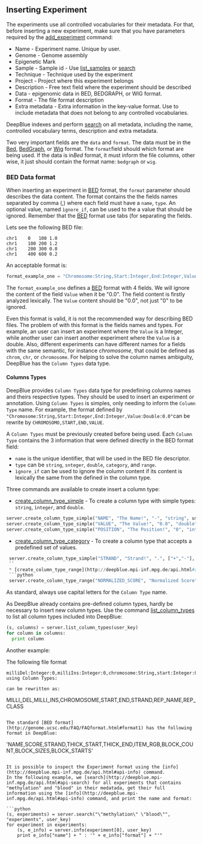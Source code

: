 ## Inserting Experiment


The experiments use all controlled vocabularies for their metadata. For that, before inserting a new experiment, make sure that you have parameters required by the [add_experiment](http://deepblue.mpi-inf.mpg.de/api.html#api-add_experiment) command:

 * Name - Experiment name. Unique by user.
 * Genome - Genome assembly
 * Epigenetic Mark
 * Sample - Sample id - Use [list_samples](http://deepblue.mpi-inf.mpg.de/api.html#api-list_samples) or [search](http://deepblue.mpi-inf.mpg.de/api.html#api-search)
 * Technique - Technique used by the experiment
 * Project - Project where this experiment belongs
 * Description - Free text field where the experiment should be described
 * Data - epigenomic data in BED, BEDGRAPH, or WIG format.
 * Format - The file format description
 * Extra metadata - Extra information in the key-value format. Use to include metadata that does not belong to any controlled vocabularies.

DeepBlue indexes and perform [search](http://deepblue.mpi-inf.mpg.de/api.html#api-search) on all metadata, including the name, controlled vocabulary terms, description and extra metadata.

Two very important fields are the ```data``` and ```format```.
The data must be in the [Bed](http://genome.ucsc.edu/FAQ/FAQformat.html#format1), [BedGraph](https://genome.ucsc.edu/goldenPath/help/bedgraph.html), or [Wig](http://genome.ucsc.edu/FAQ/FAQformat.html#format6) format. The ```format```field should which format are being used. If the data is in*Bed* format, it must inform the file columns, other wise, it just should contain the format name: `bedgraph` or `wig`.

### BED Data format

When inserting an experiment in [BED](http://genome.ucsc.edu/FAQ/FAQformat.html#format1) format, the  ```format``` parameter should describes the data content.
The format contains the the fields names separated by comma (,) where each field must have a ```name```, ```type```. An optional value, named ```ìgnore_if```, can be used to the a value that should be ignored. Remember that the [BED](http://genome.ucsc.edu/FAQ/FAQformat.html#format1) format use tabs (for separating the fields.

Lets see the following BED file:
```
chr1	0	100	1.0
chr1	100	200	1.2
chr1	200	300	0.0
chr1	400	600	0.2
```

An acceptable format is:
```python
format_example_one = "Chromosome:String,Start:Integer,End:Integer,Value:Double:0.0"
```
The ```format_example_one``` defines a [BED](http://genome.ucsc.edu/FAQ/FAQformat.html#format1) format with 4 fields.
We will ignore the content of the field ```Value``` when it be "0.0".
The field content is firstly analyzed lexically. The ```Value``` content should be "0.0", not just "0" to be ignored.

Even this format is valid, it is not the recommended way for describing BED files.
The problem of with this format is the fields names and types.
For example, an user can insert an experiment where the ```Value``` is a Integer,
while another user can insert another experiment where the ```Value``` is a double.
Also, different experiments can have different names for a fields with the same semantic, for instance *chromosome*, that could be defined as ```chrom```, ```chr```, or ```chromosome```.
For helping to solve the column names ambiguity,  DeepBlue has the ```Column Types``` data type.

#### Columns Types

DeepBlue provides ```Column Types``` data type for predefining columns names and theirs respective types. They should be used to insert an experiment or annotation. Using ```Column Types``` is simples, only needing to inform the ```Column Type``` name. For example, the format defined by ```"Chromosome:String,Start:Integer,End:Integer,Value:Double:0.0"```can be rewrite by ```CHROMOSOMO,START,END,VALUE```.

A ```Column Types``` must be previously created before being used. Each ```Column Type``` contains the 3 information that were defined directly in the BED format field:

 * ```name``` is the unique identifier, that will be used in the BED file descriptor.
 * ```type``` can be ```string```, ```snteger```, ```double```, ```category```, and ```range```.
 * ```ìgnore_if``` can be used to ignore the column content if its content is lexically the same from the defined in the column type.

Three commands are available to create insert a column type:
 * [create_column_type_simple](http://deepblue.mpi-inf.mpg.de/api.html#api-create_column_type_simple) - To create a column type with simple types: ```string```, ```ìnteger```, and ```double```.
 ```python
 server.create_column_type_simple("NAME", "The Name!", "-", "string", user_key)
 server.create_column_type_simple("VALUE", "The Value!", "0.0", "double", user_key)
 server.create_column_type_simple("POSITION", "The Position!", "0", "integer", user_key)
 ```
 * [create_column_type_category](http://deepblue.mpi-inf.mpg.de/api.html#api-create_column_type_category) - To create a column type that accepts a predefined set of values.
```python
 server.create_column_type_simple("STRAND", "Strand!", ".", ["+","-"], user_key)
 ``
 * [create_column_type_range](http://deepblue.mpi-inf.mpg.de/api.html#api-create_column_type_range) - To create a column type that accepts a value that is in the range. (The value range is inclusive.)
 ```python
 server.create_column_type_range("NORMALIZED_SCORE", "Normalized Score", -1.0, 1.0, user_key)
 ```

As standard, always use capital letters for the ```Column Type``` name.

As DeepBlue already contains pre-defined column types, hardly be necessary to insert new column types.
Use the command [list_column_types](http://deepblue.mpi-inf.mpg.de/api.html#api-list_column_types) to list all column types included into DeepBlue:
```python
(s, columns) = server.list_column_types(user_key)
for column in columns:
  print column
```

Another example:

The following file format
```
milliDel:Integer:0,milliIns:Integer:0,chromosome:String,start:Integer:0,end:Integer:0,strand:String,repName:String,repClass:String```
using Column Types:

can be rewritten as:
```
MILLI_DEL,MILLI_INS,CHROMOSOME,START,END,STRAND,REP_NAME,REP_CLASS
```

The standard [BED format](http://genome.ucsc.edu/FAQ/FAQformat.html#format1) has the following format in DeepBlue:

```
'NAME,SCORE,STRAND,THICK_START,THICK_END,ITEM_RGB,BLOCK_COUNT,BLOCK_SIZES,BLOCK_STARTS'
```

It is possible to inspect the Experiment format using the [info](http://deepblue.mpi-inf.mpg.de/api.html#api-info) command.
In the following example, we [search](http://deepblue.mpi-inf.mpg.de/api.html#api-search) for all experiments that contains "methylation" and "blood" in their medatada, get their full information using the [info](http://deepblue.mpi-inf.mpg.de/api.html#api-info) command, and print the name and format:

```python
(s, experiments) = server.search("\"methylation\" \"blood\"", "experiments", user_key)
for experiment in experiments:
	(s, e_info) = server.info(experiment[0], user_key)
	print e_info["name"] + " : '" + e_info["format"] + "'"
```
